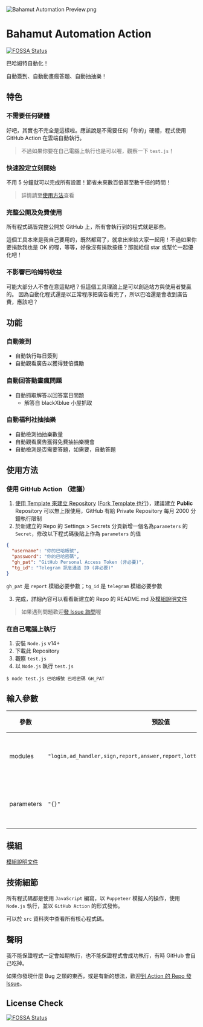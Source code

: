 ![Bahamut Automation Preview.png](https://github.com/JacobLinCool/Bahamut-Automation/raw/main/Bahamut%20Automation%20Preview.png)

# Bahamut Automation Action
[![FOSSA Status](https://app.fossa.com/api/projects/git%2Bgithub.com%2FJacobLinCool%2FBahamut-Automation.svg?type=shield)](https://app.fossa.com/projects/git%2Bgithub.com%2FJacobLinCool%2FBahamut-Automation?ref=badge_shield)

巴哈姆特自動化！

自動簽到、自動動畫瘋答題、自動抽抽樂！

## 特色
### 不需要任何硬體
好吧，其實也不完全是這樣啦。應該說是不需要任何「你的」硬體，程式使用 GitHub Action 在雲端自動執行。

> 不過如果你要在自己電腦上執行也是可以喔，觀察一下 `test.js`！

### 快速設定立刻開始
不用 5 分鐘就可以完成所有設置！節省未來數百倍甚至數千倍的時間！

> 詳情請至[使用方法](#使用方法)查看

### 完整公開及免費使用
所有程式碼皆完整公開於 GitHub 上，所有會執行到的程式就是那些。

這個工具本來是我自己要用的，既然都寫了，就拿出來給大家一起用！不過如果你要捐款我也是 OK 的喔，等等，好像沒有捐款按鈕？那就給個 star 或幫忙一起優化吧！

### 不影響巴哈姆特收益
可能大部分人不會在意這點吧？但這個工具理論上是可以創造站方與使用者雙贏的。
因為自動化程式還是以正常程序把廣告看完了，所以巴哈還是會收到廣告費，應該吧？

## 功能
### 自動簽到
- 自動執行每日簽到
- 自動觀看廣告以獲得雙倍獎勵

### 自動回答動畫瘋問題
- 自動抓取解答以回答當日問題
  - 解答自 blackXblue 小屋抓取

### 自動福利社抽抽樂
- 自動檢測抽抽樂數量
- 自動觀看廣告獲得免費抽抽樂機會
- 自動檢測是否需要答題，如需要，自動答題

## 使用方法
### 使用 GitHub Action （建議）
1. [使用 Template 來建立 Repository](https://github.com/JacobLinCool/Bahamut-Automation-Template/generate) ([Fork Template 也行](https://github.com/JacobLinCool/Bahamut-Automation-Template/fork))，建議建立 **Public** Repository 可以無上限使用，GitHub 有給 Private Repository 每月 2000 分鐘執行限制
2. 於新建立的 Repo 的 Settings > Secrets 分頁新增一個名為`parameters` 的 `Secret`，修改以下程式碼後貼上作為 `parameters` 的值
```json
{
  "username": "你的巴哈帳號",
  "password": "你的巴哈密碼",
  "gh_pat": "GitHub Personal Access Token (非必要)",
  "tg_id": "Telegram 訊息通道 ID (非必要)"
}
```
`gh_pat` 是 `report` 模組必要參數；`tg_id` 是 `telegram` 模組必要參數

3. 完成，詳細內容可以看看新建立的 Repo 的 README.md 及[模組說明文件](./src/modules)

> 如果遇到問題歡迎[發 Issue 詢問](https://github.com/JacobLinCool/Bahamut-Automation/issues/new)喔

### 在自己電腦上執行
1. 安裝 `Node.js` v14+
2. 下載此 Repository
3. 觀察 `test.js`
4. 以 `Node.js` 執行 `test.js`

```shell
$ node test.js 巴哈帳號 巴哈密碼 GH_PAT
```

## 輸入參數

| 參數       | 預設值                                                                      | 說明       | 必要 |
| ---------- | --------------------------------------------------------------------------- | ---------- | ---- |
| modules    | `"login,ad_handler,sign,report,answer,report,lottery,report,logout,report"` | 使用的模組 | 必要 |
| parameters | `"{}"`                                                                      | 帶入的參數 | 必要 |


## 模組
[模組說明文件](./src/modules)

## 技術細節
所有程式碼都是使用 `JavaScript` 編寫，以 `Puppeteer` 模擬人的操作，使用 `Node.js` 執行，並以 `GitHub Action` 的形式發佈。

可以於 `src` 資料夾中查看所有核心程式碼。

## 聲明
我不能保證程式一定會如期執行，也不能保證程式會成功執行，有時 GitHub 會自己吃掉。

如果你發現什麼 Bug 之類的東西，或是有新的想法，歡迎[到 Action 的 Repo 發 Issue](https://github.com/JacobLinCool/Bahamut-Automation/issues)。


## License Check
[![FOSSA Status](https://app.fossa.com/api/projects/git%2Bgithub.com%2FJacobLinCool%2FBahamut-Automation.svg?type=large)](https://app.fossa.com/projects/git%2Bgithub.com%2FJacobLinCool%2FBahamut-Automation?ref=badge_large)
